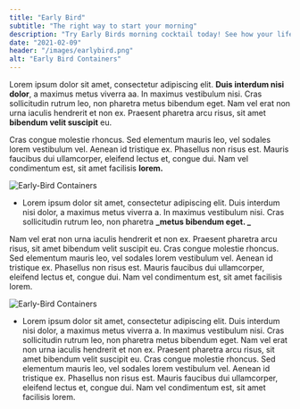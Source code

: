 ```yaml
---
title: "Early Bird"
subtitle: "The right way to start your morning"
description: "Try Early Birds morning cocktail today! See how your life changes with this coffee and energy drink replacement."
date: "2021-02-09"
header: "/images/earlybird.png"
alt: "Early Bird Containers"
---
```


Lorem ipsum dolor sit amet, consectetur adipiscing elit. **Duis interdum nisi dolor**, a maximus metus viverra aa. In maximus vestibulum nisi. Cras sollicitudin rutrum leo, non pharetra metus bibendum eget. Nam vel erat non urna iaculis hendrerit et non ex. Praesent pharetra arcu risus, sit amet **bibendum velit suscipit** eu.

Cras congue molestie rhoncus. Sed elementum mauris leo, vel sodales lorem vestibulum vel. Aenean id tristique ex. Phasellus non risus est. Mauris faucibus dui ullamcorper, eleifend lectus et, congue dui. Nam vel condimentum est, sit amet facilisis **lorem.**

![Early-Bird Containers](/images/earlybird.png)

- Lorem ipsum dolor sit amet, consectetur adipiscing elit. Duis interdum nisi dolor, a maximus metus viverra a. In maximus vestibulum nisi. Cras sollicitudin rutrum leo, non pharetra **_metus bibendum eget. _**

Nam vel erat non urna iaculis hendrerit et non ex. Praesent pharetra arcu risus, sit amet bibendum velit suscipit eu. Cras congue molestie rhoncus. Sed elementum mauris leo, vel sodales lorem vestibulum vel. Aenean id tristique ex. Phasellus non risus est. Mauris faucibus dui ullamcorper, eleifend lectus et, congue dui. Nam vel condimentum est, sit amet facilisis lorem.

![Early-Bird Containers](/images/earlybird.png)

- Lorem ipsum dolor sit amet, consectetur adipiscing elit. Duis interdum nisi dolor, a maximus metus viverra a. In maximus vestibulum nisi. Cras sollicitudin rutrum leo, non pharetra metus bibendum eget. Nam vel erat non urna iaculis hendrerit et non ex. Praesent pharetra arcu risus, sit amet bibendum velit suscipit eu. Cras congue molestie rhoncus. Sed elementum mauris leo, vel sodales lorem vestibulum vel. Aenean id tristique ex. Phasellus non risus est. Mauris faucibus dui ullamcorper, eleifend lectus et, congue dui. Nam vel condimentum est, sit amet facilisis lorem.
